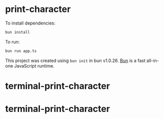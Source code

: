# print-character

To install dependencies:

```bash
bun install
```

To run:

```bash
bun run app.ts
```

This project was created using `bun init` in bun v1.0.26. [Bun](https://bun.sh) is a fast all-in-one JavaScript runtime.
# terminal-print-character
# terminal-print-character
